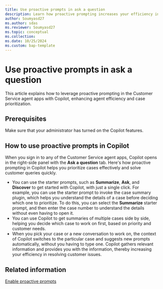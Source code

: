 ```yaml
---
title: Use proactive prompts in ask a question
description: Learn how proactive prompting increases your efficiency in handling customer issues.
author: Soumyasd27
ms.author: sdas
ms.reviewer: Soumyasd27
ms.topic: conceptual 
ms.collection:
ms.date: 10/25/2024
ms.custom: bap-template 
---
```


# Use proactive prompts in ask a question

This article explains how to leverage proactive prompting in the Customer Service agent apps with Copilot, enhancing agent efficiency and case prioritization.

## Prerequisites

Make sure that your administrator has turned on the Copilot features.

## How to use proactive prompts in Copilot

When you sign in to any of the Customer Service agent apps, Copilot opens in the right-side panel with the **Ask a question** tab. Here's how proactive prompting in Copilot helps you prioritize cases effectively and solve customer queries quickly.

- You can use the starter prompts, such as **Summarize**, **Ask**, and **Discover** to get started with Copilot, with just a single click. For example, you can use the starter prompt to invoke the case summary plugin, which helps you understand the details of a case before deciding which one to prioritize. To do this, you can select the **Summarize** starter prompt, and then enter the case number to understand the details without even having to open it.
- You can use Copilot to get summaries of multiple cases side by side, helping you decide which case to work on first, based on priority and customer needs.
- When you pick your case or a new conversation to work on, the context of Copilot switches to the particular case and suggests new prompts automatically, without you having to type one. Copilot gathers relevant information and provides you with the information, thereby increasing your efficiency in resolving customer issues.

## Related information

[Enable proactive prompts](../administer/proactive-prompts.md)
